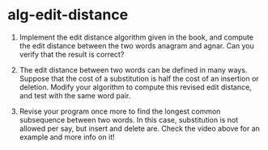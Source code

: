 # alg-edit-distance

1. Implement the edit distance algorithm given in the book, and compute the edit distance between the two words anagram and agnar. Can you verify that the result is correct?

2. The edit distance between two words can be defined in many ways. Suppose that the cost of a substitution is half the cost of an insertion or deletion. Modify your algorithm to compute this revised edit distance, and test with the same word pair.

3. Revise your program once more to find the longest common subsequence between two words. In this case, substitution is not allowed per say, but insert and delete are. Check the video above for an example and more info on it!
